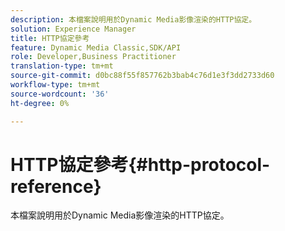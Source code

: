 ```yaml
---
description: 本檔案說明用於Dynamic Media影像渲染的HTTP協定。
solution: Experience Manager
title: HTTP協定參考
feature: Dynamic Media Classic,SDK/API
role: Developer,Business Practitioner
translation-type: tm+mt
source-git-commit: d0bc88f55f857762b3bab4c76d1e3f3dd2733d60
workflow-type: tm+mt
source-wordcount: '36'
ht-degree: 0%

---
```



# HTTP協定參考{#http-protocol-reference}

本檔案說明用於Dynamic Media影像渲染的HTTP協定。

